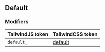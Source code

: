 ## Default


### Modifiers

| TailwindJS token | TailwindCSS token |
| ----- | ----- |
| `default_` | [default](https://tailwindcss.com/docs/hover-focus-and-other-states#default) |